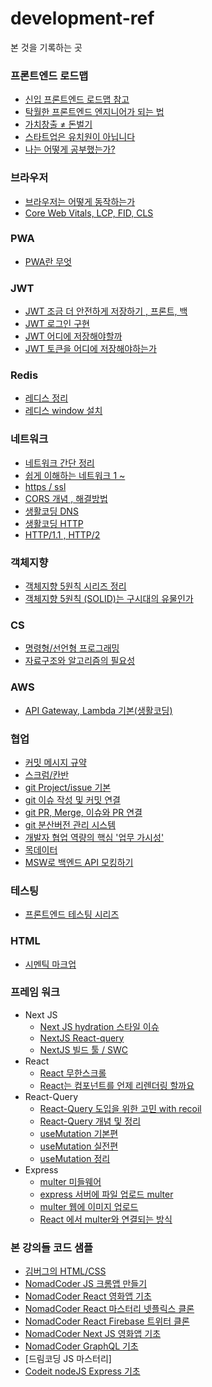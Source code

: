 # development-ref

본 것을 기록하는 곳

### 프론트엔드 로드맵

- [신입 프론트엔드 로드맵 참고](https://jbee.io/essay/for_junior_frontend_developer/)
- [탁월한 프론트엔드 엔지니어가 되는 법](https://hyunseob.github.io/2016/02/21/how-to-become-a-great-frontend-engineer/)
- [가치창출 ≠ 돈벌기](https://medium.com/@kurtlee/%EA%B0%80%EC%B9%98%EC%B0%BD%EC%B6%9C-%EB%8F%88%EB%B2%8C%EA%B8%B0-%EC%8A%A4%ED%8B%B0%EB%B8%8C%EC%9E%A1%EC%8A%A4-%EB%B8%94%EB%9D%BD%EC%B2%B4%EC%9D%B8-%EA%B7%B8%EB%A6%AC%EA%B3%A0-%EB%AF%B8%EB%9E%98-8e1c230fe784)
- [스타트업은 유치원이 아닙니다](https://medium.com/@kurtlee/%EC%8A%A4%ED%83%80%ED%8A%B8%EC%97%85%EC%9D%80-%EC%9C%A0%EC%B9%98%EC%9B%90%EC%9D%B4-%EC%95%84%EB%8B%99%EB%8B%88%EB%8B%A4-7fad4b48e87f)
- [나는 어떻게 공부했는가?](https://euncho.medium.com/%EB%82%98%EB%8A%94-%EC%96%B4%EB%96%BB%EA%B2%8C-%EA%B3%B5%EB%B6%80%ED%96%88%EB%8A%94%EA%B0%80-709df6714c42)

### 브라우저

- [브라우저는 어떻게 동작하는가](https://d2.naver.com/helloworld/59361)
- [Core Web Vitals, LCP, FID, CLS](https://web.dev/learn-core-web-vitals/)

### PWA

- [PWA란 무엇](https://blog.wishket.com/%ED%94%84%EB%A1%9C%EA%B7%B8%EB%A0%88%EC%8B%9C%EB%B8%8C-%EC%9B%B9-%EC%95%B1pwa%EC%9D%B4%EB%9E%80-%EB%AC%B4%EC%97%87%EC%9D%B4%EB%A9%B0-%EC%99%9C-%ED%95%84%EC%9A%94%ED%95%9C%EA%B0%80/)

### JWT

- [JWT 조금 더 안전하게 저장하기 , 프론트, 백](https://prolog.techcourse.co.kr/studylogs/2272)
- [JWT 로그인 구현](https://breathtaking-life.tistory.com/156)
- [JWT 어디에 저장해야할까](https://velog.io/@0307kwon/JWT%EB%8A%94-%EC%96%B4%EB%94%94%EC%97%90-%EC%A0%80%EC%9E%A5%ED%95%B4%EC%95%BC%ED%95%A0%EA%B9%8C-localStorage-vs-cookie)
- [JWT 토큰을 어디에 저장해야하는가](https://velog.io/@mokyoungg/JWT-%ED%86%A0%ED%81%B0%EC%9D%84-%EC%96%B4%EB%94%94%EC%97%90-%EC%A0%80%EC%9E%A5%ED%95%B4%EC%95%BC-%ED%95%98%EB%8A%94%EA%B0%80)

### Redis

- [레디스 정리](https://codediary21.tistory.com/103)
- [레디스 window 설치](https://gerger.tistory.com/143)

### 네트워크

- [네트워크 간단 정리](https://coding-dong-dang.tistory.com/25?category=985709)
- [쉽게 이해하는 네트워크 1 ~](https://better-together.tistory.com/39?category=887984)
- [https / ssl](https://wayhome25.github.io/cs/2018/03/11/ssl-https/)
- [CORS 개념 , 해결방법](https://inpa.tistory.com/entry/WEB-%F0%9F%93%9A-CORS-%F0%9F%92%AF-%EC%A0%95%EB%A6%AC-%ED%95%B4%EA%B2%B0-%EB%B0%A9%EB%B2%95-%F0%9F%91%8F)
- [생활코딩 DNS](https://opentutorials.org/course/3276)
- [생활코딩 HTTP](https://opentutorials.org/course/3385)
- [HTTP/1.1 , HTTP/2](https://youtu.be/xcrjamphIp4)

### 객체지향

- [객체지향 5원칙 시리즈 정리](https://blog.itcode.dev/posts/2021/08/13/single-responsibility-principle)
- [객체지향 5원칙 (SOLID)는 구시대의 유물인가](https://mangsby.com/blog/programming/%EA%B0%9D%EC%B2%B4%EC%A7%80%ED%96%A5-5%EC%9B%90%EC%B9%99-solid%EC%9D%80-%EA%B5%AC%EC%8B%9C%EB%8C%80%EC%9D%98-%EC%9C%A0%EB%AC%BC%EC%9D%B8%EA%B0%80/)

### CS

- [명령형/선언형 프로그래밍](https://iborymagic.tistory.com/73)
- [자료구조와 알고리즘의 필요성](https://prgms.tistory.com/134)


### AWS

- [API Gateway, Lambda 기본(생활코딩)](https://www.youtube.com/watch?v=tHwatH9GgnM)

### 협업

- [커밋 메시지 규약](https://velog.io/@outstandingboy/Git-%EC%BB%A4%EB%B0%8B-%EB%A9%94%EC%8B%9C%EC%A7%80-%EA%B7%9C%EC%95%BD-%EC%A0%95%EB%A6%AC-the-AngularJS-commit-conventions)
- [스크럼/칸반](https://pitzcarraldo.medium.com/%EB%B2%88%EC%97%AD-%EC%9E%98-%EA%B0%80%EC%9A%94-%EC%8A%A4%ED%81%AC%EB%9F%BC-%EB%B0%98%EA%B0%80%EC%9B%8C%EC%9A%94-%EC%B9%B8%EB%B0%98-e27d1db15699)
- [git Project/issue 기본](https://devlog-wjdrbs96.tistory.com/227)
- [git 이슈 작성 및 커밋 연결](https://velog.io/@junh0328/%ED%98%91%EC%97%85%EC%9D%84-%EC%9C%84%ED%95%9C-%EA%B9%83%ED%97%88%EB%B8%8C-%EC%9D%B4%EC%8A%88-%EC%9E%91%EC%84%B1%ED%95%98%EA%B8%B0)
- [git PR, Merge, 이슈와 PR 연결](https://m.blog.naver.com/demonic3540/221813167477)
- [git 분산버전 관리 시스템](https://mylko72.gitbooks.io/git/content/branch/branch_type.html)
- [개발자 협업 역량의 핵심 '업무 가시성'](https://taeho.io/pages/5d36a0ef-1e17-4957-b075-b5df5ffd9436)
- [목데이터](https://velog.io/@wong0220/%EC%83%81%EC%88%98-%EB%8D%B0%EC%9D%B4%ED%84%B0-%EB%AA%A9-%EB%8D%B0%EC%9D%B4%ED%84%B0)
- [MSW로 백엔드 API 모킹하기](https://www.daleseo.com/mock-service-worker/)

### 테스팅

- [프론트엔드 테스팅 시리즈](https://jbee.io/react/testing-1-react-testing/)

### HTML

- [시멘틱 마크업](https://velog.io/@seongkyun/Semantic-Tag%EB%8A%94-SEO%EC%97%90-%EC%98%81%ED%96%A5%EC%9D%84-%EB%AF%B8%EC%B9%A0%EA%B9%8C)

### 프레임 워크
- Next JS
  - [Next JS hydration 스타일 이슈](https://fourwingsy.medium.com/next-js-hydration-%EC%8A%A4%ED%83%80%EC%9D%BC-%EC%9D%B4%EC%8A%88-%ED%94%BC%ED%95%B4%EA%B0%80%EA%B8%B0-988ce0d939e7)
  - [NextJS React-query](https://gingerkang.tistory.com/123)
  - [NextJS 빌드 툴 / SWC](https://fe-developers.kakaoent.com/2022/220217-learn-babel-terser-swc/)
- React
  - [React 무한스크롤](https://velog.io/@euneun/%EC%A1%B8%EC%97%85%ED%94%84%EB%A1%9C%EC%A0%9D%ED%8A%B8-k162xd7y)
  - [React는 컴포넌트를 언제 리렌더링 할까요](https://velog.io/@surim014/react-rerender)
- React-Query
  - [React-Query 도입을 위한 고민 with recoil](https://tech.osci.kr/2022/07/13/react-query/)
  - [React-Query 개념 및 정리](https://kyounghwan01.github.io/blog/React/react-query/basic/#%E1%84%89%E1%85%A1%E1%84%8B%E1%85%AD%E1%86%BC%E1%84%92%E1%85%A1%E1%84%82%E1%85%B3%E1%86%AB-%E1%84%8B%E1%85%B5%E1%84%8B%E1%85%B2)
  - [useMutation 기본편](https://velog.io/@kimhyo_0218/React-Query-%EB%A6%AC%EC%95%A1%ED%8A%B8-%EC%BF%BC%EB%A6%AC-useMutation-%EA%B8%B0%EB%B3%B8-%ED%8E%B8)
  - [useMutation 실전편](https://velog.io/@kimhyo_0218/React-Query-%EB%A6%AC%EC%95%A1%ED%8A%B8-%EC%BF%BC%EB%A6%AC-useMutation-%EC%8B%A4%EC%9A%A9-%ED%8E%B8custom-hook-%EC%9C%BC%EB%A1%9C-%EC%82%AC%EC%9A%A9%ED%95%B4%EB%B3%B4%EC%9E%90)
  - [useMutation 정리](https://itchallenger.tistory.com/587)
- Express
  - [multer 미들웨어](https://inpa.tistory.com/entry/EXPRESS-%F0%9F%93%9A-multer-%EB%AF%B8%EB%93%A4%EC%9B%A8%EC%96%B4)
  - [express 서버에 파일 업로드 multer](https://velog.io/@goatyeonje/%EC%84%9C%EB%B2%84%EC%97%90-%ED%8C%8C%EC%9D%BC-%EC%97%85%EB%A1%9C%EB%93%9C-api-%EC%9D%91%EB%8B%B5%EC%9C%BC%EB%A1%9C-%ED%81%B4%EB%9D%BC%EC%9D%B4%EC%96%B8%ED%8A%B8%EC%97%90-%ED%8C%8C%EC%9D%BC-%EC%A0%9C%EA%B3%B5)
  - [multer 웹에 이미지 업로드](https://moonheekim-code.tistory.com/m/129)
  - [React 에서 multer와 연결되는 방식](https://krpeppermint100.medium.com/js-react%EC%97%90%EC%84%9C-express%EB%A1%9C-%EC%9D%B4%EB%AF%B8%EC%A7%80-%ED%8C%8C%EC%9D%BC-%EC%98%AC%EB%A6%AC%EA%B8%B0-multer-f398adf6dbdd)
  
  
### 본 강의들 코드 샘플

- [김버그의 HTML/CSS](https://github.com/rohjs/bugless-101)
- [NomadCoder JS 크롬앱 만들기](https://github.com/nomadcoders/javascript-for-beginners)
- [NomadCoder React 영화앱 기초](https://github.com/nomadcoders/react-for-beginners)
- [NomadCoder React 마스터리 넷플릭스 클론](https://github.com/nomadcoders/react-masterclass)
- [NomadCoder React Firebase 트위터 클론](https://github.com/nomadcoders/nwitter)
- [NomadCoder Next JS 영화앱 기초](https://github.com/nomadcoders/nextjs-fundamentals)
- [NomadCoder GraphQL 기초](https://github.com/nomadcoders/movieql-client)
- [드림코딩 JS 마스터리]
- [Codeit nodeJS Express 기초](https://github.com/syp95/Express-Practice)
